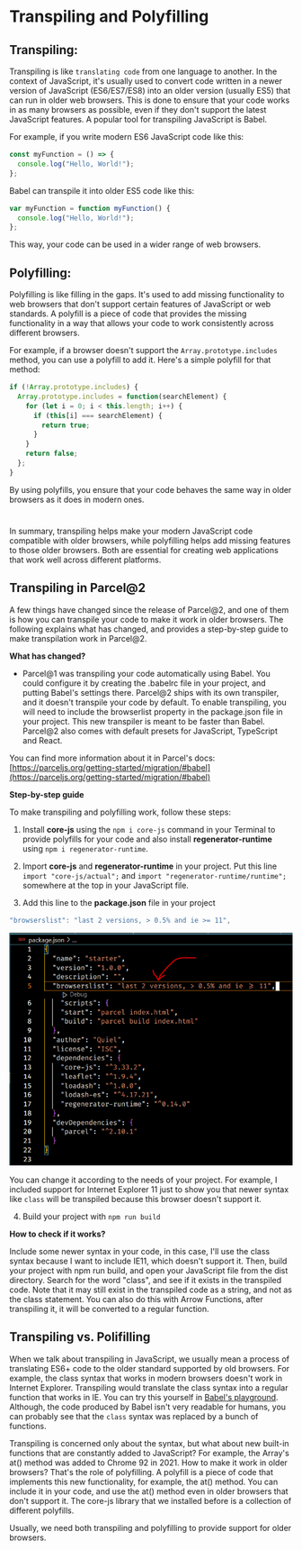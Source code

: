 <h1>Transpiling and Polyfilling</h1>

<h2>Transpiling:</h2>

Transpiling is like ```translating code``` from one language to another. In the context of JavaScript, it's usually used to convert code written in a newer version of JavaScript (ES6/ES7/ES8) into an older version (usually ES5) that can run in older web browsers. This is done to ensure that your code works in as many browsers as possible, even if they don't support the latest JavaScript features. A popular tool for transpiling JavaScript is Babel.

For example, if you write modern ES6 JavaScript code like this:

```js
const myFunction = () => {
  console.log("Hello, World!");
};
```

Babel can transpile it into older ES5 code like this:

```js
var myFunction = function myFunction() {
  console.log("Hello, World!");
};
```

This way, your code can be used in a wider range of web browsers.

<h2>Polyfilling:</h2>

Polyfilling is like filling in the gaps. It's used to add missing functionality to web browsers that don't support certain features of JavaScript or web standards. A polyfill is a piece of code that provides the missing functionality in a way that allows your code to work consistently across different browsers.

For example, if a browser doesn't support the ```Array.prototype.includes``` method, you can use a polyfill to add it. Here's a simple polyfill for that method:

```js
if (!Array.prototype.includes) {
  Array.prototype.includes = function(searchElement) {
    for (let i = 0; i < this.length; i++) {
      if (this[i] === searchElement) {
        return true;
      }
    }
    return false;
  };
}
```

By using polyfills, you ensure that your code behaves the same way in older browsers as it does in modern ones.

#

In summary, transpiling helps make your modern JavaScript code compatible with older browsers, while polyfilling helps add missing features to those older browsers. Both are essential for creating web applications that work well across different platforms.

<H2>Transpiling in Parcel@2</H2>

A few things have changed since the release of Parcel@2, and one of them is how you can transpile your code to make it work in older browsers. The following explains what has changed, and provides a step-by-step guide to make transpilation work in Parcel@2.

**What has changed?**

- Parcel@1 was transpiling your code automatically using Babel. You could configure it by creating the .babelrc file in your project, and putting Babel's settings there. Parcel@2 ships with its own transpiler, and it doesn't transpile your code by default. To enable transpiling, you will need to include the browserlist property in the package.json file in your project. This new transpiler is meant to be faster than Babel. Parcel@2 also comes with default presets for JavaScript, TypeScript and React.

You can find more information about it in Parcel's docs: [https://parceljs.org/getting-started/migration/#babel](https://parceljs.org/getting-started/migration/#babel)

**Step-by-step guide**

To make transpiling and polyfilling work, follow these steps:

1) Install __core-js__ using the ```npm i core-js``` command in your Terminal to provide polyfills for your code and also install __regenerator-runtime__ using ```npm i regenerator-runtime```.

2) Import __core-js__ and  __regenerator-runtime__ in your project. Put this line ```import "core-js/actual";``` and ```import "regenerator-runtime/runtime";``` somewhere at the top in your JavaScript file.

3) Add this line to the __package.json__ file in your project

```js
"browserslist": "last 2 versions, > 0.5% and ie >= 11",
``` 

![browserslist](./img/browser-list.PNG)

You can change it according to the needs of your project. For example, I included support for Internet Explorer 11 just to show you that newer syntax like `class` will be transpiled because this browser doesn't support it.

4) Build your project with ```npm run build```

**How to check if it works?**

Include some newer syntax in your code, in this case, I'll use the class syntax because I want to include IE11, which doesn't support it. Then, build your project with npm run build, and open your JavaScript file from the dist directory. Search for the word "class", and see if it exists in the transpiled code. Note that it may still exist in the transpiled code as a string, and not as the class statement. You can also do this with Arrow Functions, after transpiling it, it will be converted to a regular function.

<h2>Transpiling vs. Polifilling</h2>

When we talk about transpiling in JavaScript, we usually mean a process of translating ES6+ code to the older standard supported by old browsers. For example, the class syntax that works in modern browsers doesn't work in Internet Explorer. Transpiling would translate the class syntax into a regular function that works in IE. You can try this yourself in [Babel's playground](https://babeljs.io/repl#?browsers=defaults%2C%20ie%20%3E%3D%2011&build=&builtIns=false&corejs=3.21&spec=false&loose=false&code_lz=OQVwzgpgBGAuBOBLAxrYBuAUJ5AbAhmGFACoRxQDemUyA9gHZzwip3wAUAlFQL5SZeQA&debug=false&forceAllTransforms=false&modules=false&shippedProposals=false&circleciRepo=&evaluate=false&fileSize=false&timeTravel=false&sourceType=module&lineWrap=true&presets=env%2Creact%2Cstage-2&prettier=false&targets=&version=7.22.10&externalPlugins=&assumptions=%7B%7D). Although, the code produced by Babel isn't very readable for humans, you can probably see that the `class` syntax was replaced by a bunch of functions.

Transpiling is concerned only about the syntax, but what about new built-in functions that are constantly added to JavaScript? For example, the Array's at() method was added to Chrome 92 in 2021. How to make it work in older browsers? That's the role of polyfilling. A polyfill is a piece of code that implements this new functionality, for example, the at() method. You can include it in your code, and use the at() method even in older browsers that don't support it. The core-js library that we installed before is a collection of different polyfills.

Usually, we need both transpiling and polyfilling to provide support for older browsers.

















